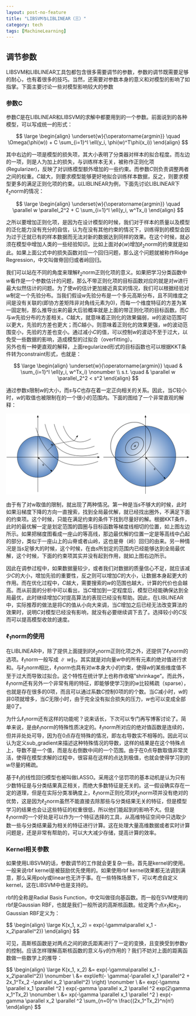 ```yaml
---
layout: post-no-feature
title: "LIBSVM与LIBLINEAR（三）"
category: tech
tags: [MachineLearning]
---
```


## 调节参数
LIBSVM和LIBLINEAR工具包都包含很多需要调节的参数，参数的调节既需要足够的耐心，也有着很多的技巧。当然，还需要对参数本身的意义和对模型的影响了如指掌。下面主要讨论一些对模型影响较大的参数

### 参数C
参数$C$是在LIBLINEAR和LIBSVM的求解中都要用到的一个参数。前面说到的各种模型，可以写成统一的形式：

$$
\large
\begin{align}
\underset{w}{\operatorname{argmin}}  \quad \Omega(\phi(w))  + C \sum_{i=1}^l \ell(y_i, \phi(w)^T\phi(x_i))
\end{align}
$$

其中右边的一项是模型的损失项，其大小表明了分类器对样本的拟合程度。而左边的一项，则是人为加上的损失，与训练样本无关，被称作正则化项(Regularizer)，反映了对训练模型额外增加的一些约束。而参数$C$则负责调整两者之间的权重。$C$越大，则要求模型能够更好地拟合训练样本数据，反之，则要求模型更多的满足正则化项的约束。以LIBLINEAR为例，下面先讨论LIBLINEAR下$\ell_2$norm的情况：

$$
\large
\begin{align}
\underset{w}{\operatorname{argmin}}  \quad \parallel w \parallel_2^2  + C \sum_{i=1}^l \ell(y_i, w^Tx_i)
\end{align}
$$

之所以要增加正则化项，是因为在设计模型的时候，我们对于样本的质量以及模型的泛化能力没有充分的自信，认为在没有其他约束的情况下，训练得到的模型会因为过于迁就已有的样本数据而无法对新的数据达到同样的效果。在这个时候，就必须在模型中增加人类的一些经验知识。比如上面对$\phi(w)$增加$\ell_2$norm的约束就是如此。如果上面公式中的损失函数对应一个回归问题，那么这个问题就被称作Ridge Regression，中文叫做脊回归或者岭回归。

我们可以站在不同的角度来理解$\ell_2$norm正则化项的意义。如果把学习分类函数中$w$看作是一个参数估计的问题，那么不带正则化项的目标函数对应的就是对$w$进行最大似然估计的问题。为了使$w$的估计更加接近真实的情况，我们可以根据经验对$w$制定一个先验分布。当我们假设$w$先验分布是一个多元高斯分布，且不同维度之间是没有关联的(即协方差矩阵非对角线元素为$0$)，而每一个维度特征的方差为某一固定制，那么推导出来的最大后验概率就是上面的带正则化项的目标函数。而$C$与$w$先验分布的方差相关。$C$越大，就意味着正则化的效果偏弱，$w$的波动范围可以更大，先验的方差也更大；而$C$越小，则意味着正则化的效果更强，$w$的波动范围变小，先验的方差也变小。通过减小$C$的值，可以控制$w$的波动不至于过大，以免受一些数据的影响，造成模型的过拟合（overfitting）。　  
另外也有一种更直观的解释，上面regularized形式的目标函数也可以根据KKT条件转为constraint形式，也就是：

$$
\large
\begin{align}
\underset{w}{\operatorname{argmin}} \quad &  \sum_{i=1}^l \ell(y_i, w^Tx_i) \nonumber \\ 
s.t. \quad & \parallel w \parallel_2^2 < s^2
\end{align}
$$


通过参数$s$限制$w$的大小，而$s$与$C$也存在着一定正向相关的关系。因此，当$C$较小时，$w$的取值也被限制在的一个很小的范围内。下面的图给了一个非常直观的解释：

![L2Norm](/images/11/l2.svg)

由于有了对w取值的限制，就出现了两种情况。第一种是当$s$不够大的时候，此时如果沿梯度下降的方向一直搜索，找到全局最优解，就已经找出圈外，不满足下面的约束项。这个时候，只能在满足约束的条件下找到尽量好的解。根据KKT条件，此时的最优解一定是划定范围的圆圈与目标函数等梯度线相切的位置，如上图左边所示。如果把梯度图看成一座山的等高线，那边最优解的位置一定是等高线中凸起的部分，类似于一座山上的山脊或者山岭，这也是脊（岭）回归的由来。另一种情况是当$s$足够大的时候，这个时候，在由$s$所划定的范围内已经能够达到全局最优解，这个时候，下面的约束项其实并没有起到作用，就如上图右边所示。

因此在调参过程中，如果数据量较少，或者我们对数据的质量信心不足，就应该减少$C$的大小，增加先验的重要性，反之则可以增加$C$的大小，让数据本身起更大的作用。而在优化过程中，$C$越大，需要搜索的$w$的范围也越大，计算的代价也会越高。而从前面的分析中可以看出，当$C$增加到一定程度后，模型已经能确保达到全局最优，此时继续增加$C$对提高算法的表现已经没有帮助。因此，在LIBLINEAR中，实际推荐的做法是将$C$的值从小向大来调，当$C$增加之后已经无法改变算法的效果时，说明$C$对模型已经没有影响，就没有必要继续调下去了。选择较小的$C$反而可以提高模型收敛的速度。

### $\ell_1$norm的使用
在LIBLINEAR中，除了提供上面提到的$\ell_2$norm正则化项之外，还提供了$\ell_1$norm的选项。$\ell_1$norm一般写成$\parallel w \parallel_1$，其实就是对向量$w$中的所有元素的绝对值进行求和。与$\ell_2$norm相比，$\ell_1$norm也具有对$w$本身大小的约束，使得$w$的某些维度值不至于过大而导致过拟合。这个特性在统计学上也称作收缩”shrinkage”。而此外，$\ell_1$norm还有另外一个非常有用的特征，即能够使学习到的$w$比较稀疏（sparse），也就是存在很多的$0$项，而且可以通过系数$C$控制$0$项的的个数。当$C$减小时，$w$的非0项就增多，当$C$无限小时，由于完全没有拟合损失的压力，$w$也可以变成全部是$0$了。

为什么$\ell_1$norm还有这样的功能呢？说来话长，下次可以专门再写博客讨论了。简单来说，是由$\ell_1$norm的特殊性质决定的。$\ell_1$norm所对应的绝对值函数是连续的，但并非处处可导，因为在$0$点存在特殊的情况，即左右导数实不相等的。因此可以认为定义sub_gradient来描述这种特殊情况的导数，这样的结果是在这个特殊点上，导数不是一个值，而是左右倒数中间的一个范围。由于在$0$点导数取值非常灵活，使得在模型求解的过程中，很容易在这样的点达到极值，也就会使得学习到的$w$尽量的稀疏。

基于$\ell_1$的线性回归模型也被叫做LASSO。采用这个惩罚项的基本动机是认为只有少数特征是与分类结果真正相关，而绝大多数特征是无关的。这一假设确实存在一定的道理，但是在实际分类准确度上，$\ell_1$norm正则化项对$\ell_2$norm项并没有绝对的优势，这是因为$\ell_2$norm虽然不能直接去除那些与分类结果无关的特征，但是模型学习的结果也会让这些特征的权重很低，所以他们能起到的影响不大。但是$\ell_1$norm的一个好处是可以作为一个特征选择的工具，从高维特征空间中只选取少数一些与分类结果最为相关的特征进行计算。这在处理大量高维数据或者实时计算问题是，还是非常有帮助的，可以大大减少存储，提高计算的效率。

### Kernel相关参数
如果使用LIBSVM的话，参数调节的工作就会更复杂一些。首先是kernel的使用。一般来说rbf kernel是被鼓励优先使用的。如果使用rbf kernel效果都无法调到满意，那么采用poly或linear也无济于事。在一些特殊场景下，可以考虑自定义kernel，这在LIBSVM中也是支持的。

rbf的全称是Radial Basis Function，中文叫做径向基函数。而一般在SVM使用的rbf是Gaussian RBF，也就是我们一般所说的高斯核函数。给定两个点$x_1$和$x_2$，Gaussian RBF定义为：

$$
\begin{align}
\large
K(x_1, x_2) = exp(-\gamma\parallel x_1 - x_2\parallel^2})
\end{align}
$$

可见，高斯核函数是对两点之间的欧氏距离进行了一定的变换，且变换受到参数$\gamma$的控制。应该怎样理解高斯核函数的意义与$\gamma$的作用的？我们不妨对上面的距离函数做一些数学上的推导：

$$
\begin{align}
\large
K(x_1, x_2) &= exp(-\gamma\parallel x_1 - x_2\parallel^2}) \nonumber \\
			&= exp\left(- \gamma(-\parallel x_1 \parallel^2 + 2x_1^Tx_2  -\parallel x_2 \parallel^2) \right) \nonumber \\
			&= exp(-\gamma \parallel x_1 \parallel ^2 ) exp(-gamma \parallel x_2 \parallel ^2
exp(2\gamma x_1^Tx_2) \nonumber \\
			&= xp(-\gamma \parallel x_1 \parallel ^2 ) exp(-gamma \parallel x_2 \parallel ^2
\sum_{n=0}^n \frac{(2x_1^Tx_2}^n{n!}
\end{align}
$$



